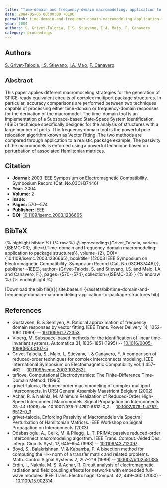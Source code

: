 ```yaml
---
title: "Time-domain and frequency-domain macromodeling: application to package structures"
date: 2004-05-06 00:00:00 +0100
permalink: time-domain-and-frequency-domain-macromodeling-application-to-package-structures
year: 2004
authors: S. Grivet-Talocia, I.S. Stievano, I.A. Maio, F. Canavero
category: proceedings
---
```

 
## Authors
[S. Grivet-Talocia](authors/stefano-grivet-talocia), [I.S. Stievano](authors/i-s-stievano), [I.A. Maio](authors/i-a-maio), [F. Canavero](authors/f-g-canavero)
 
## Abstract
This paper applies different macromodeling strategies for the generation of SPICE-ready equivalent circuits of complex multiport package structures. In particular, accuracy comparisons are performed between two techniques capable of processing either time-domain or frequency-domain responses for the derivation of the macromodel. The time-domain tool is an implementation of a Subspace-based State-Space System Identification (4SID) technique specifically designed for the analysis of structures with a large number of ports. The frequency-domain tool is the powerful pole relocation algorithm known as Vector Fitting. The two methods are compared through application to a realistic package example. The passivity of the macromodels is enforced using a powerful technique based on perturbation of associated Hamiltonian matrices.
 
## Citation
- **Journal:** 2003 IEEE Symposium on Electromagnetic Compatibility. Symposium Record (Cat. No.03CH37446)
- **Year:** 2004
- **Volume:** 2
- **Issue:** 
- **Pages:** 570--574
- **Publisher:** IEEE
- **DOI:** [10.1109/isemc.2003.1236665](https://doi.org/10.1109/isemc.2003.1236665)
 
## BibTeX
{% highlight bibtex %}
{% raw %}
@inproceedings{Grivet_Talocia,
  series={ISEMC-03},
  title={{Time-domain and frequency-domain macromodeling: application to package structures}},
  volume={2},
  DOI={10.1109/isemc.2003.1236665},
  booktitle={{2003 IEEE Symposium on Electromagnetic Compatibility. Symposium Record (Cat. No.03CH37446)}},
  publisher={IEEE},
  author={Grivet-Talocia, S. and Stievano, I.S. and Maio, I.A. and Canavero, F.},
  pages={570--574},
  collection={ISEMC-03}
}
{% endraw %}
{% endhighlight %}
 
[Download the bib file]({{ site.baseurl }}/assets/bib/time-domain-and-frequency-domain-macromodeling-application-to-package-structures.bib)
 
## References
- Gustavsen, B. & Semlyen, A. Rational approximation of frequency domain responses by vector fitting. IEEE Trans. Power Delivery 14, 1052–1061 (1999) -- [10.1109/61.772353](https://doi.org/10.1109/61.772353)
- Viberg, M. Subspace-based methods for the identification of linear time-invariant systems. Automatica 31, 1835–1851 (1995) -- [10.1016/0005-1098(95)00107-5](https://doi.org/10.1016/0005-1098(95)00107-5)
- Grivet-Talocia, S., Maio, I., Stievano, I. & Canavero, F. A comparison of reduced-order techniques for complex interconnects modeling. IEEE International Symposium on Electromagnetic Compatibility vol. 1 457–462 -- [10.1109/isemc.2002.1032522](https://doi.org/10.1109/isemc.2002.1032522)
- taflove, Computational Electrodynamics: The Finite-Difference Time-Domain Method. (1995)
- grivet-talocia, Reduced-order macromodeling of complex multiport interconnects. in URSI General Assembly Maastricht Belgium (2002)
- Achar, R. & Nakhla, M. Minimum Realization of Reduced-Order High-Speed Interconnect Macromodels. Signal Propagation on Interconnects 23–44 (1998) doi:10.1007/978-1-4757-6512-0_3 -- [10.1007/978-1-4757-6512-0_3](https://doi.org/10.1007/978-1-4757-6512-0_3)
- grivet-talocia, Enforcing Passivity of Macromodels via Spectral Perturbation of Hamiltonian Matrices. IEEE Workshop on Signal Propagation on Interconnects (2003)
- Odabasioglu, A., Celik, M. & Pileggi, L. T. PRIMA: passive reduced-order interconnect macromodeling algorithm. IEEE Trans. Comput.-Aided Des. Integr. Circuits Syst. 17, 645–654 (1998) -- [10.1109/43.712097](https://doi.org/10.1109/43.712097)
- Boyd, S., Balakrishnan, V. & Kabamba, P. A bisection method for computing the H∞ norm of a transfer matrix and related problems. Math. Control Signal Systems 2, 207–219 (1989) -- [10.1007/bf02551385](https://doi.org/10.1007/bf02551385)
- Erdin, I., Nakhla, M. S. & Achar, R. Circuit analysis of electromagnetic radiation and field coupling effects for networks with embedded full-wave modules. IEEE Trans. Electromagn. Compat. 42, 449–460 (2000) -- [10.1109/15.902314](https://doi.org/10.1109/15.902314)

